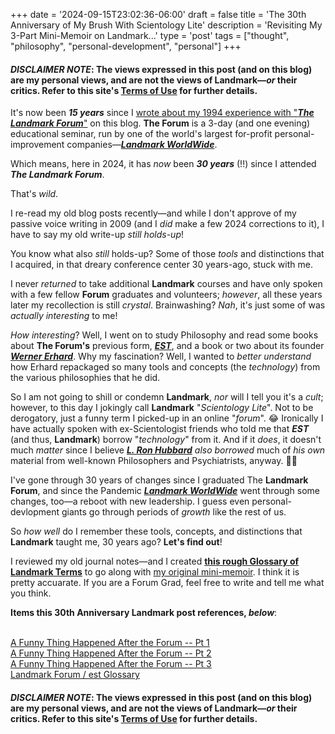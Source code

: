 +++
date = '2024-09-15T23:02:36-06:00'
draft = false
title = 'The 30th Anniversary of My Brush With Scientology Lite'
description = 'Revisiting My 3-Part Mini-Memoir on Landmark...'
type = 'post'
tags = ["thought", "philosophy", "personal-development", "personal"]
+++
#### *DISCLAIMER NOTE*: The views expressed in this post (and on this blog) are my personal views, and are not the views of Landmark—*or* their critics. Refer to this site's [Terms of Use](https://julianwest.me/Blog/site-disclosure/) for further details.

It's now been ***15 years*** since I [wrote about my 1994 experience with "***The Landmark Forum***"](https://julianwest.me/Blog/a-funny-thing-happened-after-the-forum-part-1/) on this blog.  **The Forum** is a 3-day (and one evening) educational seminar, run by one of the world's largest for-profit personal-improvement companies—[***Landmark WorldWide***](https://en.wikipedia.org/wiki/Landmark_Worldwide).  <br />

Which means, here in 2024, it has *now* been ***30 years*** (!!) since I attended ***The Landmark Forum***.  <br />

That's *wild*. <br />

I re-read my old blog posts recently—and while I don't approve of my passive voice writing in 2009 (and I *did* make a few 2024 corrections to it), I have to say my old write-up *still holds-up*! <br />

You know what also *still* holds-up?  Some of those *tools* and distinctions that I acquired, in that dreary conference center 30 years-ago, stuck with me.  <br />

I never *returned* to take additional **Landmark** courses and have only spoken with a few fellow **Forum** graduates and volunteers; *however*, all these years later my recollection is still *crystal*.  Brainwashing?  *Nah*, it's just some of was *actually interesting* to me! <br />  

*How interesting*?  Well, I went on to study Philosophy and read some books about **The Forum's** previous form, [***EST***](https://en.wikipedia.org/wiki/Erhard_Seminars_Training), and a book or two about its founder [***Werner Erhard***](https://en.wikipedia.org/wiki/Werner_Erhard). Why my fascination?  Well, I wanted to *better understand* how Erhard repackaged so many tools and concepts (the *technology*) from the various philosophies that he did. <br />

So I am not going to shill or condemn **Landmark**, *nor* will I tell you it's a *cult*; however, to this day I jokingly call **Landmark** "*Scientology Lite*". Not to be derogatory, just a funny term I picked-up in an online "*forum*". 😂 Ironically I have actually spoken with ex-Scientologist friends who told me that ***EST*** (and thus, **Landmark**) borrow "*technology*" from it. And if it *does*, it doesn't much *matter* since I believe [***L. Ron Hubbard***](https://en.wikipedia.org/wiki/L._Ron_Hubbard) *also borrowed* much of *his own* material from well-known Philosophers and Psychiatrists, anyway. 🤷🏻 <br />

I've gone through 30 years of changes since I graduated The **Landmark Forum**, and since the Pandemic [***Landmark WorldWide***](https://en.wikipedia.org/wiki/Landmark_Worldwide) went through some changes, too—a reboot with new leadership.  I guess even personal-devlopment giants go through periods of *growth* like the rest of us.  <br />

So *how well* do I remember these tools, concepts, and distinctions that **Landmark** taught me, 30 years ago?  **Let's find out**!  <br />

I reviewed my old journal notes—and I created [**this rough Glossary of Landmark Terms**](https://julianwest.me/Blog/landmark-glossary/) to go along with [my original mini-memoir](https://julianwest.me/Blog/a-funny-thing-happened-after-the-forum-part-1/). I think it is pretty accuarate. If you are a Forum Grad, feel free to write and tell me what you think. <br />

**Items this 30th Anniversary Landmark post references, *below***:  <br /> <br />

[A Funny Thing Happened After the Forum -- Pt 1](https://julianwest.me/Blog/a-funny-thing-happened-after-the-forum-part-1/) <br />
[A Funny Thing Happened After the Forum -- Pt 2](https://julianwest.me/Blog/a-funny-thing-happened-after-the-forum-part-2/) <br />
[A Funny Thing Happened After the Forum -- Pt 3](https://julianwest.me/Blog/a-funny-thing-happened-after-the-forum-part-3/) <br />
[Landmark Forum / est Glossary](https://julianwest.me/Blog/landmark-glossary/) <br />

#### *DISCLAIMER NOTE*: The views expressed in this post (and on this blog) are my personal views, and are not the views of Landmark—*or* their critics. Refer to this site's [Terms of Use](https://julianwest.me/Blog/site-disclosure/) for further details.
